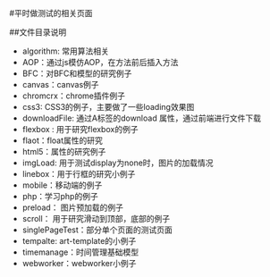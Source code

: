 #平时做测试的相关页面

##文件目录说明
- algorithm: 常用算法相关
- AOP：通过js模仿AOP，在方法前后插入方法
- BFC：对BFC和模型的研究例子
- canvas：canvas例子
- chromcrx：chrome插件例子
- css3: CSS3的例子，主要做了一些loading效果图
- downloadFile: 通过A标签的download 属性，通过前端进行文件下载
- flexbox : 用于研究flexbox的例子
- flaot：float属性的研究
- html5：属性的研究例子
- imgLoad: 用于测试display为none时，图片的加载情况
- linebox：用于行框的研究小例子
- mobile：移动端的例子
- php：学习php的例子
- preload： 图片预加载的例子
- scroll： 用于研究滑动到顶部，底部的例子
- singlePageTest：部分单个页面的测试页面
- tempalte: art-template的小例子
- timemanage：时间管理基础模型
- webworker：webworker小例子